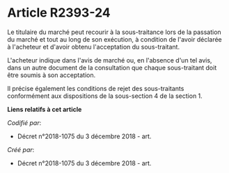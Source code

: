 # Article R2393-24

Le titulaire du marché peut recourir à la sous-traitance lors de la passation du marché et tout au long de son exécution, à
condition de l'avoir déclarée à l'acheteur et d'avoir obtenu l'acceptation du sous-traitant. 

L'acheteur indique dans l'avis de marché ou, en l'absence d'un tel avis, dans un autre document de la consultation que chaque
sous-traitant doit être soumis à son acceptation. 

Il précise également les conditions de rejet des sous-traitants conformément aux dispositions de la sous-section 4 de la
section 1.

**Liens relatifs à cet article**

_Codifié par_:

  - Décret n°2018-1075 du 3 décembre 2018 - art.

_Créé par_:

  - Décret n°2018-1075 du 3 décembre 2018 - art.
